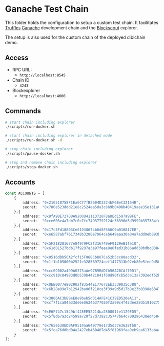# Ganache Test Chain

This folder holds the configuration to setup a custom test chain. It facilitates [Truffles](https://trufflesuite.com) [Ganache](https://github.com/trufflesuite/ganache) development chain and the [Blockscout](https://github.com/blockscout/blockscout) explorer.

The setup is also used for the custom chain of the deployed dibichain demo. 

## Access

- RPC URL:
  - `http://localhost:8545`
- Chain ID
  - `4243`
- Blockexplorer
  - `http://localhost:4000`


## Commands

```bash
# start chain including explorer
./scripts/run-docker.sh

# start chain including explorer in detached mode
./scripts/run-docker.sh -d

# stop chain including explorer
./scripts/pause-docker.sh

# stop and remove chain including explorer
./scripts/stop-docker.sh
```


## Accounts
```ts
const ACCOUNTS = [
    {
        address: "0x216518758F1Ea6C77fB2604D3224bF6EeC32164B",
        secret:  "0x786e523ddd21e8c2524ea5da3c8b9b0498b40419aee35e131a6219212ee66b76"
    },{
        address: "0x8fA98E72788A9200B41113728F8aDEd1597a99FE",
        secret:  "0xce603e4a7db7c0c7fc74937792124c36396d5d9999b357384fd142b4f8e85320"
    },{
        address: "0x17c3Fd10893Ce61938674b0d8F866C9a910817EB",
        secret:  "0xe6587abf7617348b3208e7964ceb649eaa30a04a7add0eb893ba15b14e9249f0"
    },{
        address: "0x5F218281677e84979FC2f316749eF9129eB1fe10",
        secret:  "0x61d01527bdb17f9207a3e97feee8e8fed31b86add30bdbc83848ed9aa0fa3e05"
    },{
        address: "0x0516dDb5CA2fcf15F068Cb887Ca52b5cc80acd32",
        secret:  "0x1f1b105000b2521e328569724eef1477313b92eb80e5fec9d502bc2e971e5955"
    },{
        address: "0xcc0C002a499A0373aAe97B9BdD7b56A20CAf70D1",
        secret:  "0xcc910c84983d0b539b4421041f60d90fcb5d3e13a7392edf52b92f1e0ecea7cc"
    },{
        address: "0x0EB0077e802902f83544E177672Eb3339835C388",
        secret:  "0x6b28a99e7b12942ba06f210ce3f39a9d5d17b8e23b8398e6347a2c56617fff3f"
    },{
        address: "0x3006AC3bE9eE8e9beb5d314AFE41C39ED520eA11",
        secret:  "0xcf7f1ca84a33de6e86246377020f2a99c4f42dee28d519102757b4ab57a3ab1f"
    },{
        address: "0xE6F747c1549bf428EE52214ba280801fe1129ED5",
        secret:  "0x5f8d67a3c24599a720f27d7382c35747b64c709296438ed458473acd80cf9869"
    },{
        address: "0x765e538ED9AF9514aa649779e17d5d37e3628fb8",
        secret:  "0x5fea76d0bd04a2427eb460407d45f81969faa9eb9ea6133abaa8881c113a11d8"
    }
];
```

